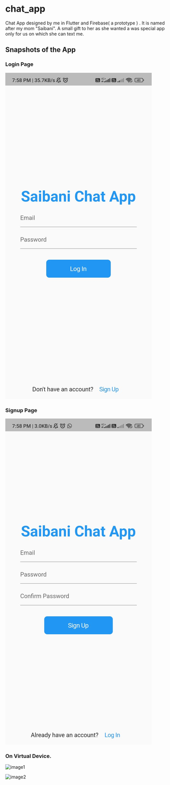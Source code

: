 # chat_app

Chat App designed by me in Flutter and Firebase( a prototype ) . It is named after my mom "Saibani". A small gift to her as she wanted a was special app only for us on which she can text me.

## Snapshots of the App

### Login Page
![login_page](./assets/login_page.jpeg)

### Signup Page
![signup_page](./assets/signup_page.jpeg)

### On Virtual Device.
![image1](./assets/image1.png)

![image2](./assets/image2.png)